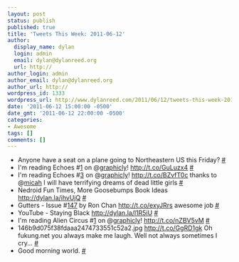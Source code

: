 ```yaml
---
layout: post
status: publish
published: true
title: 'Tweets This Week: 2011-06-12'
author:
  display_name: dylan
  login: admin
  email: dylan@dylanreed.org
  url: http://
author_login: admin
author_email: dylan@dylanreed.org
author_url: http://
wordpress_id: 1333
wordpress_url: http://www.dylanreed.com/2011/06/12/tweets-this-week-2011-06-12-2/
date: '2011-06-12 15:00:00 -0500'
date_gmt: '2011-06-12 22:00:00 -0500'
categories:
- Awesome
tags: []
comments: []
---
```

<ul class="aktt_tweet_digest">
<li>Anyone have a seat on a plane going to Northeastern US this Friday? <a href="http://twitter.com/awesomeguy/statuses/78647606229737472" class="aktt_tweet_time">#</a></li>
<li>I&#039;m reading Echoes #<a href="http://search.twitter.com/search?q=%231" class="aktt_hashtag">1</a> on @<a href="http://twitter.com/graphicly" class="aktt_username">graphicly</a>! <a href="http://t.co/GuLuzx4" rel="nofollow">http://t.co/GuLuzx4</a> <a href="http://twitter.com/awesomeguy/statuses/78892632415277058" class="aktt_tweet_time">#</a></li>
<li>I&#039;m reading Echoes #<a href="http://search.twitter.com/search?q=%233" class="aktt_hashtag">3</a> on @<a href="http://twitter.com/graphicly" class="aktt_username">graphicly</a>! <a href="http://t.co/BZvfT0c" rel="nofollow">http://t.co/BZvfT0c</a> thanks to @<a href="http://twitter.com/micah" class="aktt_username">micah</a> I will have terrifying dreams of dead little girls <a href="http://twitter.com/awesomeguy/statuses/79008734176751616" class="aktt_tweet_time">#</a></li>
<li>Nedroid Fun Times, More Goosebumps Book Ideas <a href="http://dylan.la/ihvUjQ" rel="nofollow">http://dylan.la/ihvUjQ</a> <a href="http://twitter.com/awesomeguy/statuses/79011509119893505" class="aktt_tweet_time">#</a></li>
<li>Gutters - Issue #<a href="http://search.twitter.com/search?q=%23147" class="aktt_hashtag">147</a> by Ron Chan <a href="http://t.co/exyJRrs" rel="nofollow">http://t.co/exyJRrs</a> awesome job <a href="http://twitter.com/awesomeguy/statuses/79224214544068608" class="aktt_tweet_time">#</a></li>
<li>YouTube - Staying Black <a href="http://dylan.la/l1R5iU" rel="nofollow">http://dylan.la/l1R5iU</a> <a href="http://twitter.com/awesomeguy/statuses/79227481235783680" class="aktt_tweet_time">#</a></li>
<li>I&#039;m reading Alien Circus #<a href="http://search.twitter.com/search?q=%231" class="aktt_hashtag">1</a> on @<a href="http://twitter.com/graphicly" class="aktt_username">graphicly</a>! <a href="http://t.co/nZBV5vM" rel="nofollow">http://t.co/nZBV5vM</a> <a href="http://twitter.com/awesomeguy/statuses/79290723299622912" class="aktt_tweet_time">#</a></li>
<li>146b9d075f38fdaaa2474733551c52a2.jpg <a href="http://t.co/GgRD1gk" rel="nofollow">http://t.co/GgRD1gk</a> Oh fukung.net you always make me laugh. Well not always sometimes I cry... <a href="http://twitter.com/awesomeguy/statuses/79315010530181120" class="aktt_tweet_time">#</a></li>
<li>Good morning world. <a href="http://twitter.com/awesomeguy/statuses/79548563658510337" class="aktt_tweet_time">#</a></li><br />
</ul></p>
